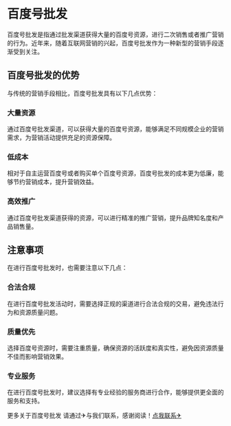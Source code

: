 # 百度号批发

百度号批发是指通过批发渠道获得大量的百度号资源，进行二次销售或者推广营销的行为。近年来，随着互联网营销的兴起，百度号批发作为一种新型的营销手段逐渐受到关注。

## 百度号批发的优势

与传统的营销手段相比，百度号批发具有以下几点优势：

### 大量资源

通过百度号批发渠道，可以获得大量的百度号资源，能够满足不同规模企业的营销需求，为营销活动提供充足的资源保障。

### 低成本

相对于自主运营百度号或者购买单个百度号资源，百度号批发的成本更为低廉，能够节约营销成本，提升营销效益。

### 高效推广

通过百度号批发渠道获得的资源，可以进行精准的推广营销，提升品牌知名度和产品销售量。

## 注意事项

在进行百度号批发时，也需要注意以下几点：

### 合法合规

在进行百度号批发活动时，需要选择正规的渠道进行合法合规的交易，避免违法行为和资源质量问题。

### 质量优先

选择百度号资源时，需要注重质量，确保资源的活跃度和真实性，避免因资源质量不佳而影响营销效果。

### 专业服务

在进行百度号批发时，建议选择有专业经验的服务商进行合作，能够提供更全面的服务和支持。

更多关于百度号批发 请通过✈与我们联系，感谢阅读！[点我联系✈](https://home.k02.cc)